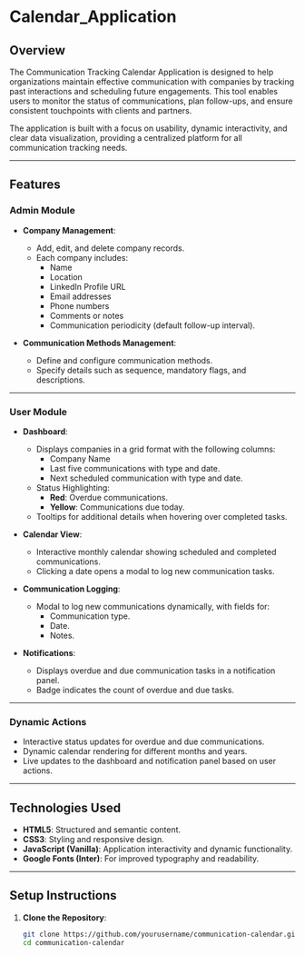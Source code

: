 # Calendar_Application

## Overview  
The Communication Tracking Calendar Application is designed to help organizations maintain effective communication with companies by tracking past interactions and scheduling future engagements. This tool enables users to monitor the status of communications, plan follow-ups, and ensure consistent touchpoints with clients and partners.  

The application is built with a focus on usability, dynamic interactivity, and clear data visualization, providing a centralized platform for all communication tracking needs.  

---

## Features  

### **Admin Module**  
- **Company Management**:  
  - Add, edit, and delete company records.  
  - Each company includes:  
    - Name  
    - Location  
    - LinkedIn Profile URL  
    - Email addresses  
    - Phone numbers  
    - Comments or notes  
    - Communication periodicity (default follow-up interval).  

- **Communication Methods Management**:  
  - Define and configure communication methods.  
  - Specify details such as sequence, mandatory flags, and descriptions.  

---

### **User Module**  
- **Dashboard**:  
  - Displays companies in a grid format with the following columns:  
    - Company Name  
    - Last five communications with type and date.  
    - Next scheduled communication with type and date.  
  - Status Highlighting:  
    - **Red**: Overdue communications.  
    - **Yellow**: Communications due today.  
  - Tooltips for additional details when hovering over completed tasks.  

- **Calendar View**:  
  - Interactive monthly calendar showing scheduled and completed communications.  
  - Clicking a date opens a modal to log new communication tasks.  

- **Communication Logging**:  
  - Modal to log new communications dynamically, with fields for:  
    - Communication type.  
    - Date.  
    - Notes.  

- **Notifications**:  
  - Displays overdue and due communication tasks in a notification panel.  
  - Badge indicates the count of overdue and due tasks.  

---

### **Dynamic Actions**  
- Interactive status updates for overdue and due communications.  
- Dynamic calendar rendering for different months and years.  
- Live updates to the dashboard and notification panel based on user actions.  

---

## Technologies Used  

- **HTML5**: Structured and semantic content.  
- **CSS3**: Styling and responsive design.  
- **JavaScript (Vanilla)**: Application interactivity and dynamic functionality.  
- **Google Fonts (Inter)**: For improved typography and readability.  

---

## Setup Instructions  

1. **Clone the Repository**:  
   ```bash  
   git clone https://github.com/yourusername/communication-calendar.git  
   cd communication-calendar  
